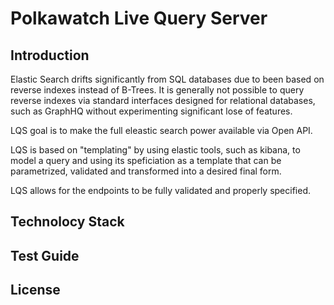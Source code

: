 # Polkawatch Live Query Server

## Introduction

Elastic Search drifts significantly from SQL databases due to been based on reverse indexes instead of B-Trees.
It is generally not possible to query reverse indexes via standard interfaces designed for relational databases, such
as GraphHQ without experimenting significant lose of features.

LQS goal is to make the full eleastic search power available via Open API. 

LQS is based on "templating" by using elastic tools, such as kibana, to model a query and using its speficiation as a 
template that can be parametrized, validated and transformed into a desired final form.

LQS allows for the endpoints to be fully validated and properly specified.

## Technolocy Stack

## Test Guide

## License